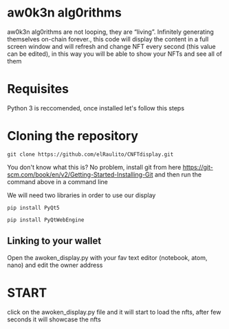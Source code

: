 # aw0k3n alg0rithms
aw0k3n alg0rithms are not looping, they are “living”. Infinitely generating themselves on-chain forever., this code will display the content in a full screen window and will refresh and change NFT every second (this value can be edited), in this way you will be able to show your NFTs and see all of them


# Requisites

Python 3 is reccomended, once installed let's follow this steps

# Cloning the repository

`git clone https://github.com/elRaulito/CNFTdisplay.git`

You don't know what this is? No problem, install git from here https://git-scm.com/book/en/v2/Getting-Started-Installing-Git and then run the command above in a command line

We will need two libraries in order to use our display

`pip install PyQt5`


`pip install PyQtWebEngine`

## Linking to your wallet

Open the awoken_display.py with your fav text editor (notebook, atom, nano) and edit the owner address

# START

click on the awoken_display.py file and it will start to load the nfts, after few seconds it will showcase the nfts

